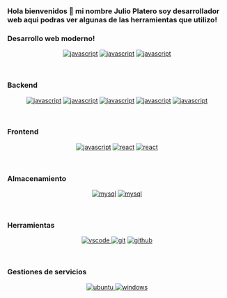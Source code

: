 ### Hola bienvenidos 👋 mi nombre Julio Platero  soy desarrollador web aqui  podras ver algunas de las herramientas que utilizo!

### Desarrollo web moderno!
<p align="center">
<a href="https://github.com/priyanshumay"><img src="https://img.shields.io/badge/HTML-FF7F0D.svg?style=for-the-badge&logo=html5&logoColor=FF7F0D&labelColor=ffffff" alt="javascript"></a>
<a href="https://github.com/priyanshumay"><img src="https://img.shields.io/badge/CSS-FB0DFF.svg?style=for-the-badge&logo=css3&logoColor=FB0DFF&labelColor=ffffff" alt="javascript"></a>
<a href="https://github.com/priyanshumay"><img src="https://img.shields.io/badge/JS-f5f542.svg?style=for-the-badge&logo=javascript&logoColor=f5f542&labelColor=ffffff" alt="javascript"></a>
</p><br>

### Backend
<p align="center">
<a href="https://github.com/priyanshumay"><img src="https://img.shields.io/badge/PHP-6566ba.svg?style=for-the-badge&logo=php&logoColor=6566ba&labelColor=ffffff" alt="javascript"></a>
<a href="https://github.com/priyanshumay"><img src="https://img.shields.io/badge/node-01872C.svg?style=for-the-badge&logo=nodedotjs&logoColor=01872C&labelColor=ffffff" alt="javascript"></a>
<a href="https://github.com/priyanshumay"><img src="https://img.shields.io/badge/Java-FA2929.svg?style=for-the-badge&logo=java&logoColor=FA2929&labelColor=ffffff" alt="javascript"></a>
<a href="https://github.com/priyanshumay"><img src="https://img.shields.io/badge/Hibernate-AFB097.svg?style=for-the-badge&logo=hibernate&logoColor=677A9A&labelColor=ffffff" alt="javascript"></a>
<a href="https://github.com/priyanshumay"><img src="https://img.shields.io/badge/C%20sharp-4B1BFF.svg?style=for-the-badge&logo=csharp&logoColor=4B1BFF&labelColor=ffffff" alt="javascript"></a>
</p><br>

### Frontend
<p align="center">
<a href="https://github.com/priyanshumay"><img src="https://img.shields.io/badge/bootstrap-8A6DF7.svg?style=for-the-badge&logo=bootstrap&logoColor=8A6DF7&labelColor=ffffff" alt="javascript"></a>
<a href="https://github.com/priyanshumay"><img src="https://img.shields.io/badge/react-61DAFB.svg?style=for-the-badge&logo=react&logoColor=61DAFB&labelColor=ffffff" alt="react"></a>
<a href="https://github.com/priyanshumay"><img src="https://img.shields.io/badge/vue-42E97C.svg?style=for-the-badge&logo=vuedotjs&logoColor=success&labelColor=ffffff" alt="react"></a>
</p><br>

### Almacenamiento
<p align="center">
<a href="https://github.com/priyanshumay"><img src="https://img.shields.io/badge/mysql-3aabe8.svg?style=for-the-badge&logo=mysql&logoColor=3aabe8&labelColor=ffffff" alt="mysql"></a>
<a href="https://github.com/priyanshumay"><img src="https://img.shields.io/badge/SQL%20server-000000.svg?style=for-the-badge&logo=microsoftsqlserver&logoColor=FF2210&labelColor=ffffff" alt="mysql"></a>
</p><br>

### Herramientas
<p align="center">
<a href="https://github.com/priyanshumay">
<img src="https://img.shields.io/badge/vscode-blue.svg?style=for-the-badge&logo=visual-studio-code&labelColor=ffffff&logoColor=blue" alt="vscode">
<a href="https://github.com/priyanshumay"><img src="https://img.shields.io/badge/git-F05032.svg?style=for-the-badge&logo=git&logoColor=F05032&labelColor=ffffff" alt="git"></a>
<a href="https://github.com/priyanshumay"><img src="https://img.shields.io/badge/github-black.svg?style=for-the-badge&logo=github&logoColor=black&labelColor=ffffff" alt="github"></a>
</p><br>

### Gestiones de servicios
<p align="center">
<a href="https://github.com/priyanshumay">
<img src="https://img.shields.io/badge/Linux-000000.svg?style=for-the-badge&logo=linux&logoColor=000000&labelColor=ffffff" alt="ubuntu">
</a> 
<a href="https://github.com/priyanshumay"><img src="https://img.shields.io/badge/windows-3795fa.svg?style=for-the-badge&logo=windows&logoColor=3795fa&labelColor=ffffff" alt="windows"></a>
</p><br>
